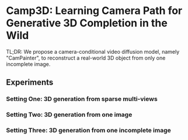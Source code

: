 # Camp3D: Learning Camera Path for Generative 3D Completion in the Wild
TL;DR: We propose a camera-conditional video diffusion model, namely "CamPainter", to reconstruct a real-world 3D object from only one incomplete image.


## Experiments
### Setting One: 3D generation from sparse multi-views
### Setting Two: 3D generation from one image
### Setting Three: 3D generation from one incomplete image
